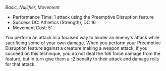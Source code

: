 _Basic, Nullifier, Movement_
 
- Performance Time: 1 attack using the Preemptive Disruption feature
- Success DC: Athletics (Strength), DC 16
- Movement Cost: 5'
 
You perform an attack in a focused way to hinder an enemy's attack while sacrificing some of your own damage. When you perform your Preemptive Disruption feature against a creature making a weapon attack, if you succeed on this technique, you do not deal the 1d6 force damage from the feature, but in turn give them a -2 penalty to their attack and damage rolls for that attack.